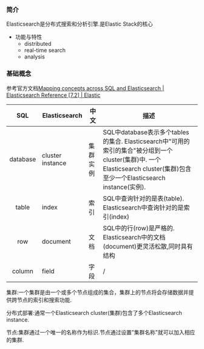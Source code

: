 ### 简介

Elasticsearch是分布式搜索和分析引擎.是Elastic Stack的核心

* 功能与特性
  * distributed
  * real-time search
  * analysis

### 基础概念

参考官方文档[Mapping concepts across SQL and Elasticsearch | Elasticsearch Reference [7.2] | Elastic](https://www.elastic.co/guide/en/elasticsearch/reference/current/_mapping_concepts_across_sql_and_elasticsearch.html#_mapping_concepts_across_sql_and_elasticsearch)

|SQL|Elasticsearch|中文|描述|
|:-------------:|--|--|-----|
|database|cluster instance|集群实例|SQL中database表示多个tables的集合. Elasticsearch中"可用的索引的集合"被分组到一个cluster(集群)中. 一个Elasticsearch cluster(集群)包含至少一个Elasticsearch instance(实例).|
|table|index|索引|SQL中查询针对的是表(table). Elasticsearch中查询针对的是索引(index)|
|row|document|文档|SQL中的行(row)是严格的. Elasticsearch中的文档(document)更灵活松散,同时具有结构|
|column|field|字段|/|


集群:一个集群是由一个或多个节点组成的集合，集群上的节点将会存储数据并提供跨节点的索引和搜索功能.

分布式部署:通常一个Elasticsearch cluster(集群)包含了多个Elasticsearch instance.

节点:集群通过一个唯一的名称作为标识.节点通过设置"集群名称"就可以加入相应的集群.

